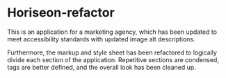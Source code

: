 # Horiseon-refactor

This is an application for a marketing agency, which has been updated to meet accessibility standards with updated image alt descriptions. 

Furthermore, the markup and style sheet has been refactored to logically divide each section of the application. Repetitive sections are condensed, tags are better defined, and the overall look has been cleaned up. 

